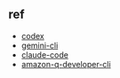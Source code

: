 

## ref
+ [codex](https://github.com/openai/codex)
+ [gemini-cli](https://github.com/google-gemini/gemini-cli)
+ [claude-code](https://www.anthropic.com/claude-code)
+ [amazon-q-developer-cli](https://github.com/aws/amazon-q-developer-cli)
